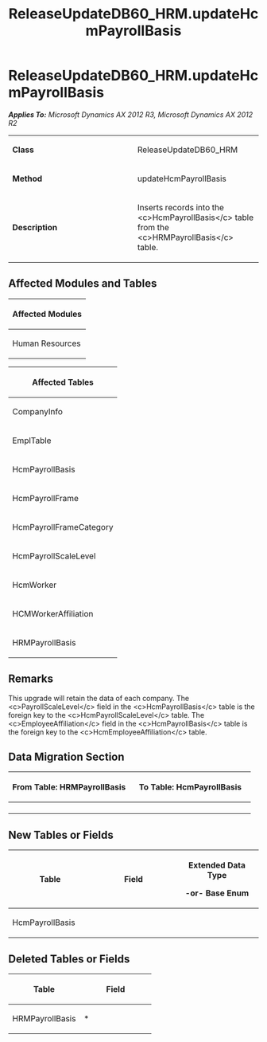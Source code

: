 ﻿---
title: ReleaseUpdateDB60_HRM.updateHcmPayrollBasis
TOCTitle: ReleaseUpdateDB60_HRM.updateHcmPayrollBasis
ms:assetid: b6050995-6c68-3a46-714f-20f5c847a74c
ms:mtpsurl: https://msdn.microsoft.com/en-us/library/JJ737020(v=AX.60)
ms:contentKeyID: 49710701
ms.date: 05/18/2015
mtps_version: v=AX.60
---

# ReleaseUpdateDB60\_HRM.updateHcmPayrollBasis 


_**Applies To:** Microsoft Dynamics AX 2012 R3, Microsoft Dynamics AX 2012 R2_

<table>
<colgroup>
<col style="width: 50%" />
<col style="width: 50%" />
</colgroup>
<tbody>
<tr class="odd">
<td><p><strong>Class</strong></p></td>
<td><p>ReleaseUpdateDB60_HRM</p></td>
</tr>
<tr class="even">
<td><p><strong>Method</strong></p></td>
<td><p>updateHcmPayrollBasis</p></td>
</tr>
<tr class="odd">
<td><p><strong>Description</strong></p></td>
<td><p>Inserts records into the &lt;c&gt;HcmPayrollBasis&lt;/c&gt; table from the &lt;c&gt;HRMPayrollBasis&lt;/c&gt; table.</p></td>
</tr>
</tbody>
</table>


## Affected Modules and Tables

<table>
<colgroup>
<col style="width: 100%" />
</colgroup>
<thead>
<tr class="header">
<th><p>Affected Modules</p></th>
</tr>
</thead>
<tbody>
<tr class="odd">
<td><p>Human Resources</p></td>
</tr>
</tbody>
</table>


<table>
<colgroup>
<col style="width: 100%" />
</colgroup>
<thead>
<tr class="header">
<th><p>Affected Tables</p></th>
</tr>
</thead>
<tbody>
<tr class="odd">
<td><p>CompanyInfo</p></td>
</tr>
<tr class="even">
<td><p>EmplTable</p></td>
</tr>
<tr class="odd">
<td><p>HcmPayrollBasis</p></td>
</tr>
<tr class="even">
<td><p>HcmPayrollFrame</p></td>
</tr>
<tr class="odd">
<td><p>HcmPayrollFrameCategory</p></td>
</tr>
<tr class="even">
<td><p>HcmPayrollScaleLevel</p></td>
</tr>
<tr class="odd">
<td><p>HcmWorker</p></td>
</tr>
<tr class="even">
<td><p>HCMWorkerAffiliation</p></td>
</tr>
<tr class="odd">
<td><p>HRMPayrollBasis</p></td>
</tr>
</tbody>
</table>


## Remarks

This upgrade will retain the data of each company. The \<c\>PayrollScaleLevel\</c\> field in the \<c\>HcmPayrollBasis\</c\> table is the foreign key to the \<c\>HcmPayrollScaleLevel\</c\> table. The \<c\>EmployeeAffiliation\</c\> field in the \<c\>HcmPayrollBasis\</c\> table is the foreign key to the \<c\>HcmEmployeeAffiliation\</c\> table.

## Data Migration Section

<table>
<colgroup>
<col style="width: 50%" />
<col style="width: 50%" />
</colgroup>
<thead>
<tr class="header">
<th><p>From Table: HRMPayrollBasis</p></th>
<th><p>To Table: HcmPayrollBasis</p></th>
</tr>
</thead>
<tbody>
<tr class="odd">
<td><p></p></td>
<td><p></p></td>
</tr>
</tbody>
</table>


## New Tables or Fields

<table>
<colgroup>
<col style="width: 33%" />
<col style="width: 33%" />
<col style="width: 33%" />
</colgroup>
<thead>
<tr class="header">
<th><p>Table</p></th>
<th><p>Field</p></th>
<th><p>Extended Data Type</p>
<p>-or- Base Enum</p></th>
</tr>
</thead>
<tbody>
<tr class="odd">
<td><p>HcmPayrollBasis</p></td>
<td><p></p></td>
<td><p></p></td>
</tr>
</tbody>
</table>


## Deleted Tables or Fields

<table>
<colgroup>
<col style="width: 50%" />
<col style="width: 50%" />
</colgroup>
<thead>
<tr class="header">
<th><p>Table</p></th>
<th><p>Field</p></th>
</tr>
</thead>
<tbody>
<tr class="odd">
<td><p>HRMPayrollBasis</p></td>
<td><p>*</p></td>
</tr>
</tbody>
</table>

  



